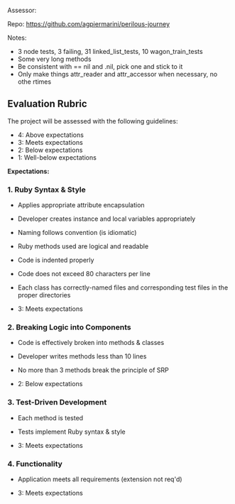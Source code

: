 Assessor:

Repo: https://github.com/agpiermarini/perilous-journey

Notes:
* 3 node tests, 3 failing, 31 linked_list_tests, 10 wagon_train_tests
* Some very long methods
* Be consistent with == nil and .nil, pick one and stick to it
* Only make things attr_reader and attr_accessor when necessary, no othe rtimes

## Evaluation Rubric

The project will be assessed with the following guidelines:

* 4: Above expectations
* 3: Meets expectations
* 2: Below expectations
* 1: Well-below expectations

**Expectations:**

### 1. Ruby Syntax & Style

* Applies appropriate attribute encapsulation  
* Developer creates instance and local variables appropriately
* Naming follows convention (is idiomatic)
* Ruby methods used are logical and readable
* Code is indented properly
* Code does not exceed 80 characters per line
* Each class has correctly-named files and corresponding test files in the proper directories


* 3: Meets expectations

### 2. Breaking Logic into Components

* Code is effectively broken into methods & classes
* Developer writes methods less than 10 lines
* No more than 3 methods break the principle of SRP


* 2: Below expectations


### 3. Test-Driven Development

* Each method is tested  
* Tests implement Ruby syntax & style   

* 3: Meets expectations

### 4. Functionality

* Application meets all requirements (extension not req'd)


* 3: Meets expectations
